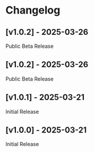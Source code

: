 # Changelog

## [v1.0.2] - 2025-03-26

Public Beta Release

## [v1.0.2] - 2025-03-26

Public Beta Release

## [v1.0.1] - 2025-03-21

Initial Release

## [v1.0.0] - 2025-03-21

Initial Release

